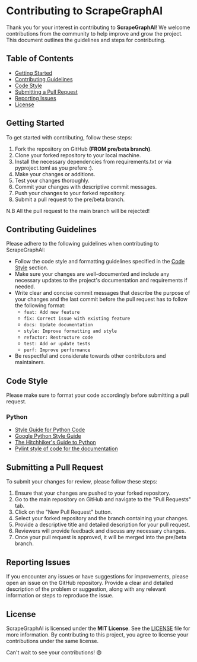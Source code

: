 # Contributing to ScrapeGraphAI

Thank you for your interest in contributing to **ScrapeGraphAI**! We welcome contributions from the community to help improve and grow the project. This document outlines the guidelines and steps for contributing.

## Table of Contents

- [Getting Started](#getting-started)
- [Contributing Guidelines](#contributing-guidelines)
- [Code Style](#code-style)
- [Submitting a Pull Request](#submitting-a-pull-request)
- [Reporting Issues](#reporting-issues)
- [License](#license)

## Getting Started

To get started with contributing, follow these steps:

1. Fork the repository on GitHub **(FROM pre/beta branch)**.
2. Clone your forked repository to your local machine.
3. Install the necessary dependencies from requirements.txt or via pyproject.toml as you prefere :).
4. Make your changes or additions.
5. Test your changes thoroughly.
6. Commit your changes with descriptive commit messages.
7. Push your changes to your forked repository.
8. Submit a pull request to the pre/beta branch.

N.B All the pull request to the main branch will be rejected!

## Contributing Guidelines

Please adhere to the following guidelines when contributing to ScrapeGraphAI:

- Follow the code style and formatting guidelines specified in the [Code Style](#code-style) section.
- Make sure your changes are well-documented and include any necessary updates to the project's documentation and requirements if needed.
- Write clear and concise commit messages that describe the purpose of your changes and the last commit before the pull request has to follow the following format:
  - `feat: Add new feature`
  - `fix: Correct issue with existing feature`
  - `docs: Update documentation`
  - `style: Improve formatting and style`
  - `refactor: Restructure code`
  - `test: Add or update tests`
  - `perf: Improve performance`
- Be respectful and considerate towards other contributors and maintainers.

## Code Style

Please make sure to format your code accordingly before submitting a pull request.

### Python

- [Style Guide for Python Code](https://www.python.org/dev/peps/pep-0008/)
- [Google Python Style Guide](https://google.github.io/styleguide/pyguide.html)
- [The Hitchhiker's Guide to Python](https://docs.python-guide.org/writing/style/)
- [Pylint style of code for the documentation](https://pylint.pycqa.org/en/1.6.0/tutorial.html)

## Submitting a Pull Request

To submit your changes for review, please follow these steps:

1. Ensure that your changes are pushed to your forked repository.
2. Go to the main repository on GitHub and navigate to the "Pull Requests" tab.
3. Click on the "New Pull Request" button.
4. Select your forked repository and the branch containing your changes.
5. Provide a descriptive title and detailed description for your pull request.
6. Reviewers will provide feedback and discuss any necessary changes.
7. Once your pull request is approved, it will be merged into the pre/beta branch.

## Reporting Issues

If you encounter any issues or have suggestions for improvements, please open an issue on the GitHub repository. Provide a clear and detailed description of the problem or suggestion, along with any relevant information or steps to reproduce the issue.

## License

ScrapeGraphAI is licensed under the **MIT License**. See the [LICENSE](LICENSE) file for more information.
By contributing to this project, you agree to license your contributions under the same license.

Can't wait to see your contributions! :smile:
